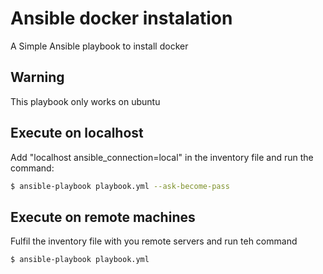 # Ansible docker instalation
A Simple Ansible playbook to install docker

## Warning 
This playbook only works on ubuntu

## Execute on localhost
Add "localhost ansible_connection=local" in the inventory file and run the command:
```sh
$ ansible-playbook playbook.yml --ask-become-pass
```
## Execute on remote machines
Fulfil the inventory file with you remote servers and run teh command
```sh
$ ansible-playbook playbook.yml
```
